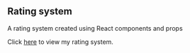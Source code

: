 ## Rating system

A rating system created using React components and props


Click [here](https://rb-parmar.github.io/rating-system) to view my rating system.